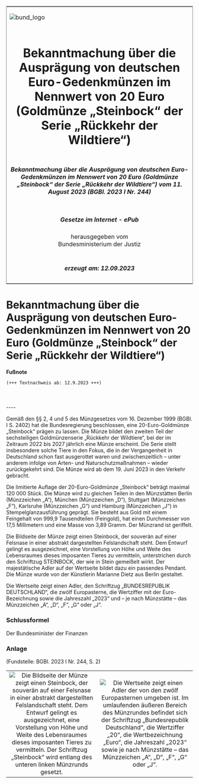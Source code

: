 <span id="DECKBLATT.html"></span>

<table border="0" frame="border" width="100%">

<tr valign="top">

<td align="left">

![bund\_logo](BfJ_2021_Web_de_de.gif)

</td>

<td align="right">

 

</td>

</tr>

<tr align="center" valign="middle">

<td colspan="2">

# Bekanntmachung über die Ausprägung von deutschen Euro-Gedenkmünzen im Nennwert von 20 Euro (Goldmünze „Steinbock“ der Serie „Rückkehr der Wildtiere“)

</td>

</tr>

<tr align="center" valign="middle">

<td colspan="2">

##### Bekanntmachung über die Ausprägung von deutschen Euro-Gedenkmünzen im Nennwert von 20 Euro (Goldmünze „Steinbock“ der Serie „Rückkehr der Wildtiere“) vom 11. August 2023 (BGBl. 2023 I Nr. 244)

</td>

</tr>

<tr align="center" valign="middle">

<td colspan="2">

  
  

##### Gesetze im Internet - ePub  
  
herausgegeben vom  
Bundesministerium der Justiz

</td>

</tr>

<tr align="center" valign="bottom">

<td colspan="2">

  
  

##### erzeugt am: 12.09.2023

</td>

</tr>

</table>

<span id="BJNR0F40A0023.html"></span>

# Bekanntmachung über die Ausprägung von deutschen Euro-Gedenkmünzen im Nennwert von 20 Euro (Goldmünze „Steinbock“ der Serie „Rückkehr der Wildtiere“)

<div>

  
**Fußnote**

<div class="jnhtml">

<div>

<div class="jurAbsatz">

  

``` 
(+++ Textnachweis ab: 12.9.2023 +++)

 
```

</div>

</div>

</div>

</div>

<span id="BJNR0F40A0023BJNE000100000.html"></span>

###   
\----

<div>

<div class="jnhtml">

<div>

<div class="jurAbsatz">

Gemäß den §§ 2, 4 und 5 des Münzgesetzes vom 16. Dezember 1999 (BGBl. I
S. 2402) hat die Bundesregierung beschlossen, eine 20-Euro-Goldmünze
„Steinbock“ prägen zu lassen. Die Münze bildet den zweiten Teil der
sechsteiligen Goldmünzenserie „Rückkehr der Wildtiere“, bei der im
Zeitraum 2022 bis 2027 jährlich eine Münze erscheint. Die Serie stellt
insbesondere solche Tiere in den Fokus, die in der Vergangenheit in
Deutschland schon fast ausgerottet waren und zwischenzeitlich – unter
anderem infolge von Arten- und Naturschutzmaßnahmen – wieder
zurückgekehrt sind. Die Münze wird ab dem 19. Juni 2023 in den Verkehr
gebracht.

</div>

<div class="jurAbsatz">

Die limitierte Auflage der 20-Euro-Goldmünze „Steinbock“ beträgt maximal
120 000 Stück. Die Münze wird zu gleichen Teilen in den Münzstätten
Berlin (Münzzeichen „A“), München (Münzzeichen „D“), Stuttgart
(Münzzeichen „F“), Karlsruhe (Münzzeichen „G“) und Hamburg (Münzzeichen
„J“) in Stempelglanzausführung geprägt. Sie besteht aus Gold mit einem
Feingehalt von 999,9 Tausendteilen (Feingold), hat einen Durchmesser von
17,5 Millimetern und eine Masse von 3,89 Gramm. Der Münzrand ist
geriffelt.

</div>

<div class="jurAbsatz">

Die Bildseite der Münze zeigt einen Steinbock, der souverän auf einer
Felsnase in einer abstrakt dargestellten Felslandschaft steht. Dem
Entwurf gelingt es ausgezeichnet, eine Vorstellung von Höhe und Weite
des Lebensraumes dieses imposanten Tieres zu vermitteln, unterstrichen
durch den Schriftzug STEINBOCK, der wie in Stein gemeißelt wirkt. Der
majestätische Adler auf der Wertseite bildet dazu ein passendes Pendant.
Die Münze wurde von der Künstlerin Marianne Dietz aus Berlin gestaltet.

</div>

<div class="jurAbsatz">

Die Wertseite zeigt einen Adler, den Schriftzug „BUNDESREPUBLIK
DEUTSCHLAND“, die zwölf Europasterne, die Wertziffer mit der
Euro-Bezeichnung sowie die Jahreszahl „2023“ und – je nach Münzstätte –
das Münzzeichen „A“, „D“, „F“, „G“ oder „J“.

</div>

</div>

</div>

</div>

<span id="BJNR0F40A0023BJNE000200000.html"></span>

### Schlussformel  

<div>

<div class="jnhtml">

<div>

<div class="jurAbsatz">

<span class="SP">Der Bundesminister der Finanzen</span>

</div>

</div>

</div>

</div>

<span id="BJNR0F40A0023BJNE000300000.html"></span>

### Anlage  

<div>

<div class="jnhtml">

<div>

<div class="jurAbsatz">

<div class="kommentar_Fundstelle">

(Fundstelle: BGBl. 2023 I Nr. 244, S. 2)

</div>

</div>

|                                                                                                                                                                                                                                                                                                                                                                                       |                                                                                                                                                                                                                                                                                                                                                                      |
| :-----------------------------------------------------------------------------------------------------------------------------------------------------------------------------------------------------------------------------------------------------------------------------------------------------------------------------------------------------------------------------------: | :------------------------------------------------------------------------------------------------------------------------------------------------------------------------------------------------------------------------------------------------------------------------------------------------------------------------------------------------------------------: |
| ![Die Bildseite der Münze zeigt einen Steinbock, der souverän auf einer Felsnase in einer abstrakt dargestellten Felslandschaft steht. Dem Entwurf gelingt es ausgezeichnet, eine Vorstellung von Höhe und Weite des Lebensraumes dieses imposanten Tieres zu vermitteln. Der Schriftzug „Steinbock“ wird entlang des unteren linken Münzrunds gesetzt.](bgbl1_2023_j02440_0010.jpeg) | ![Die Wertseite zeigt einen Adler der von den zwölf Europasternen umgeben ist. Im umlaufenden äußeren Bereich des Münzrundes befindet sich der Schriftzug „Bundesrepublik Deutschland“, die Wertziffer „20“, die Wertbezeichnung „Euro“, die Jahreszahl „2023“ sowie je nach Münzstätte – das Münzzeichen „A“, „D“, „F“, „G“ oder „J“.](bgbl1_2023_j02440_0020.jpeg) |

</div>

</div>

</div>
